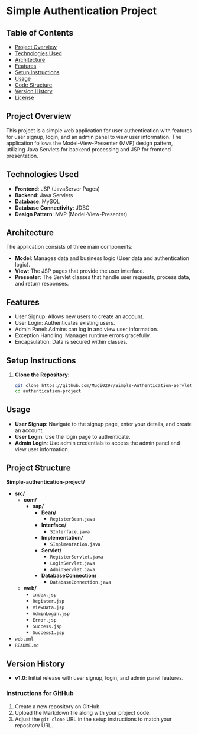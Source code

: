 # Simple Authentication Project

## Table of Contents
- [Project Overview](#project-overview)
- [Technologies Used](#technologies-used)
- [Architecture](#architecture)
- [Features](#features)
- [Setup Instructions](#setup-instructions)
- [Usage](#usage)
- [Code Structure](#code-structure)
- [Version History](#version-history)
- [License](#license)

## Project Overview
This project is a simple web application for user authentication with features for user signup, login, and an admin panel to view user information. 
The application follows the Model-View-Presenter (MVP) design pattern, utilizing Java Servlets for backend processing and JSP for frontend presentation.

## Technologies Used
- **Frontend**: JSP (JavaServer Pages)
- **Backend**: Java Servlets
- **Database**: MySQL
- **Database Connectivity**: JDBC
- **Design Pattern**: MVP (Model-View-Presenter)

## Architecture
The application consists of three main components:
- **Model**: Manages data and business logic (User data and authentication logic).
- **View**: The JSP pages that provide the user interface.
- **Presenter**: The Servlet classes that handle user requests, process data, and return responses.

## Features
- User Signup: Allows new users to create an account.
- User Login: Authenticates existing users.
- Admin Panel: Admins can log in and view user information.
- Exception Handling: Manages runtime errors gracefully.
- Encapsulation: Data is secured within classes.

## Setup Instructions
1. **Clone the Repository**:
   ```bash
   git clone https://github.com/Mugi0297/Simple-Authentication-Servlet-Project.git
   cd authentication-project

## Usage

- **User Signup**: Navigate to the signup page, enter your details, and create an account.
- **User Login**: Use the login page to authenticate.
- **Admin Login**: Use admin credentials to access the admin panel and view user information.

## Project Structure

**Simple-authentication-project/**  
- **src/**  
  - **com/**  
    - **sap/**  
      - **Bean/**  
        - `RegisterBean.java`  
      - **Interface/**  
        - `SInterface.java`
      - **Implementation/**
        - `SImplmentation.java`  
      - **Servlet/**  
        - `RegisterServlet.java`  
        - `LoginServlet.java`  
        - `AdminServlet.java`  
      - **DatabaseConnection/**  
        - `DatabaseConnection.java`  
  - **web/**  
    - `index.jsp`  
    - `Register.jsp`  
    - `ViewData.jsp`  
    - `AdminLogin.jsp`
    - `Error.jsp`
    - `Success.jsp`
    - `Success1.jsp`  
- `web.xml`  
- `README.md`  

## Version History

- **v1.0**: Initial release with user signup, login, and admin panel features.

### Instructions for GitHub
1. Create a new repository on GitHub.
2. Upload the Markdown file along with your project code.
3. Adjust the `git clone` URL in the setup instructions to match your repository URL.



